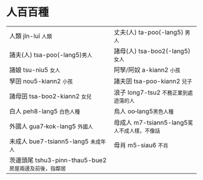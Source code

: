 # 人百百種

|  |  |
| :--- | :--- |
| 人類 jîn-luī `人類` | 丈夫\(人\) ta-poo\(-lang5\) `男人` |
| 諸夫\(人\) tsa-poo\(-lang5\)`男人` | 諸母\(人\) tsa-boo2\(-lang5\) `女人` |
| 諸娘 tsu-niu5 `女人` | 阿孥/阿奴 a-kiann2 `小孩` |
| 孥囝 nou5-kiann2 `小孩` | 諸夫囝 tsa-poo-kiann2 `兒子` |
| 諸母囝 tsa-boo2-kiann2 `女兒` | 浪子 long7-tsu2 `不務正業到處遊蕩的人` |
| 白人 peh8-lang5 `白色人種` | 烏人 oo‑lang5`黑色人種` |
| 外國人 gua7‑kok-lang5 `外國人` | 毋成人 m7-tsiann5-lang5`罵人不成人樣，不像話` |
| 未成人 bue7-tsiann5-lang5 `未成年人` | 毋肖 m5-siau6 `不肖` |
| 茨邊頭尾 tshu3-pinn-thau5-bue2 `房屋兩邊及前後，指鄰居` |  |



